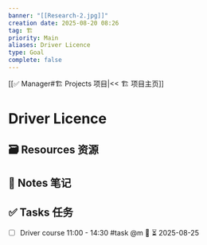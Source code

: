 ```yaml
---
banner: "[[Research-2.jpg]]"
creation date: 2025-08-20 08:26
tag: 🏗️
priority: Main
aliases: Driver Licence
type: Goal
complete: false
---
```

[[✅ Manager#🏗️ Projects 项目|<< 🏗️ 项目主页]]
# Driver Licence

## 🗃️ Resources 资源


## 📒 Notes 笔记


## ✅  Tasks 任务

- [ ] Driver course 11:00 - 14:30 #task @m 🔺 ⏳ 2025-08-25


